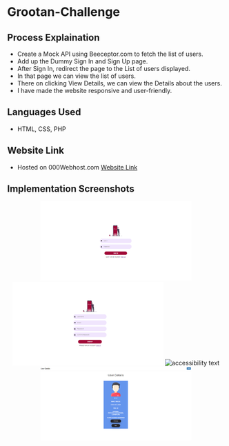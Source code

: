 # Grootan-Challenge

## Process Explaination

* Create a Mock API using Beeceptor.com to fetch the list of users.
* Add up the Dummy Sign In and Sign Up page.
* After Sign In, redirect the page to the List of users displayed.
* In that page we can view the list of users.
* There on clicking View Details, we can view the Details about the users.
* I have made the website responsive and user-friendly.

## Languages Used

* HTML, CSS, PHP

## Website Link

* Hosted on 000Webhost.com <a href="http://www.google.com">Website Link</a>

## Implementation Screenshots

<p align="center">
  <img src="https://github.com/Raghunandan23/Grootan-Challenge/blob/main/Screenshot1.png" width="350" alt="accessibility text">
  <img src="https://github.com/Raghunandan23/Grootan-Challenge/blob/main/Screenshot2.png" width="350" alt="accessibility text">
  <img src="https://github.com/Raghunandan23/Grootan-Challenge/blob/main/creenshot3.png" width="350" alt="accessibility text">
  <img src="https://github.com/Raghunandan23/Grootan-Challenge/blob/main/Screenshot4.png" width="350" alt="accessibility text">
</p>
